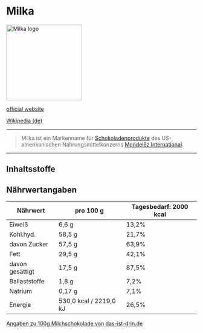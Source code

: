 # Milka

<img src="https://upload.wikimedia.org/wikipedia/commons/1/16/Milka_Logo.svg" height="200" alt="Milka logo">

[official website](http://www.milka.de/)

[Wikipedia (de)](https://de.wikipedia.org/wiki/Milka_(Marke))

---

> Milka ist ein Markenname für [Schokoladenprodukte](../nahrung/schokolade.html) des US-amerikanischen Nahrungsmittelkonzerns [Mondelēz International](../konzerne/mondelez_international.html).  
---

## Inhaltsstoffe

## Nährwertangaben

| Nährwert | pro 100 g  | Tagesbedarf: 2000 kcal |
|---	|---	|---	|
|Eiweiß   	| 6,6 g   	| 13,2%   	|
|Kohl.hyd.   	|58,5 g |	21,7%   	|
|davon Zucker   	|57,5 g   	|   	63,9% 	|
|Fett   	| 29,5 g  	|   	42,1% 	|
|davon gesättigt   	| 17,5 g 	  	|   87,5%	|
|Ballaststoffe   	|  1,8 g 	 	| 7,2%  	|
|Natrium   	| 0,17 g 	  	| 7,1%  	|
|Energie   	|530,0 kcal / 2219,0 kJ 	   	| 26,5%  	|

[Angaben zu 100g Milchschokolade von das-ist-drin.de](http://das-ist-drin.de/Milka-Alpenmilch-100-g--416351/)
